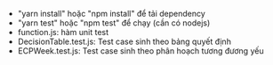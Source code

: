 - "yarn install" hoặc "npm install" để tải dependency
- "yarn test" hoặc "npm test" để chạy (cần có nodejs)
- function.js: hàm unit test
- DecisionTable.test.js: Test case sinh theo bảng quyết định
- ECPWeek.test.js: Test case sinh theo phân hoạch tương đương yếu